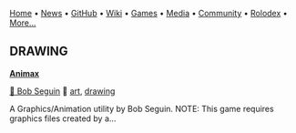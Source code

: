 [Home](https://qb64.com) • [News](/news.md) • [GitHub](/github.md) • [Wiki](/wiki.md) • [Games](/games.md) • [Media](/media.md) • [Community](/community.md) • [Rolodex](/rolodex.md) • [More...](/more.md)

## DRAWING

**[Animax](animax/index)**

[🐝 Bob Seguin](bob-seguin) 🔗 [art](art), [drawing](drawing)

A Graphics/Animation utility by Bob Seguin.  NOTE: This game requires graphics files created by a...
